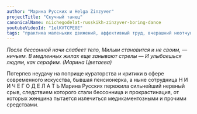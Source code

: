 ```yaml
---
author: "Марина Русских и Helga Zinzyver"
projectTitle: "Скучный танец"
canonicalName: niichegodelat-russkikh-zinzyver-boring-dance
youtubeVideoId: "1elKVTCPE8E"
tags: "практика маленьких движений, аффективный труд, вчерашний неотчужденный праздник, желание, практики самих себя, путь стоп,  политический танцпол, террор родства"
---
```

_После бессонной ночи слабеет тело,
Милым становится и не своим, — ничьим.
В медленных жилах еще занывают стрелы —
И улыбаешься людям, как серафим.
(Марина Цветаева)_

Потерпев неудачу на поприще кураторства и критики в сфере современного искусства, бывшая пенсионерка, а ныне сотрудница Н И И Ч Е Г О Д Е Л А Т Ь Марина Русских пережила сильнейший нервный срыв, следствием которого стали бессонница и прокрастинация, от которых женщина пытается излечиться медикаментозными и прочими средствами.
